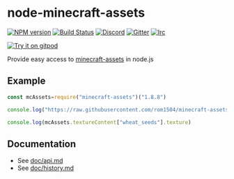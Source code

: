 # node-minecraft-assets
[![NPM version](https://img.shields.io/npm/v/minecraft-assets.svg)](http://npmjs.com/package/minecraft-assets)
[![Build Status](https://github.com/PrismarineJS/node-minecraft-assets/workflows/CI/badge.svg)](https://github.com/PrismarineJS/node-minecraft-assets/actions?query=workflow%3A%22CI%22)
[![Discord](https://img.shields.io/badge/chat-on%20discord-brightgreen.svg)](https://discord.gg/GsEFRM8)
[![Gitter](https://img.shields.io/badge/chat-on%20gitter-brightgreen.svg)](https://gitter.im/PrismarineJS/general)
[![Irc](https://img.shields.io/badge/chat-on%20irc-brightgreen.svg)](https://irc.gitter.im/)

[![Try it on gitpod](https://img.shields.io/badge/try-on%20gitpod-brightgreen.svg)](https://gitpod.io/#https://github.com/PrismarineJS/node-minecraft-assets)

Provide easy access to [minecraft-assets](https://github.com/rom1504/minecraft-assets) in node.js

## Example

```js
const mcAssets=require("minecraft-assets")("1.8.8")

console.log("https://raw.githubusercontent.com/rom1504/minecraft-assets/master/data/1.8.8/"+mcAssets.getTexture("wheat_seeds")+".png")

console.log(mcAssets.textureContent["wheat_seeds"].texture)
```

## Documentation

 * See [doc/api.md](doc/api.md)
 * See [doc/history.md](doc/history.md)
 